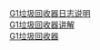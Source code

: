 [G1垃圾回收器日志说明](https://www.redhat.com/en/blog/collecting-and-reading-g1-garbage-collector-logs-part-2?source=author&term=22991)    
[G1垃圾回收器讲解](https://www.redhat.com/en/blog/part-1-introduction-g1-garbage-collector)    
[G1垃圾回收器](https://www.oracle.com/technetwork/tutorials/tutorials-1876574.html)